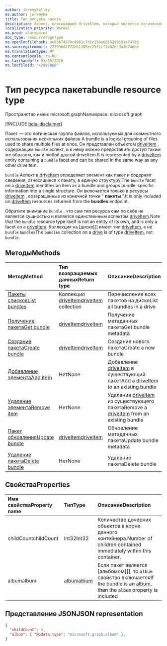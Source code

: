 ```yaml
---
author: JeremyKelley
ms.author: jeremyke
title: Тип ресурса пакета
description: Аспект, описывающий driveItem, который является логической группировкой других элементов driveitem
localization_priority: Normal
ms.prod: sharepoint
doc_type: resourcePageType
ms.openlocfilehash: ae03674970c8861c7d1c158e62662d9691e74789
ms.sourcegitcommit: 272996d2772b51105ec25f1cf7482ecda3b74ebe
ms.translationtype: MT
ms.contentlocale: ru-RU
ms.lasthandoff: 03/05/2020
ms.locfileid: "42507868"
---
```

# <a name="bundle-resource-type"></a><span data-ttu-id="6168a-103">Тип ресурса пакета</span><span class="sxs-lookup"><span data-stu-id="6168a-103">bundle resource type</span></span>

<span data-ttu-id="6168a-104">Пространство имен: microsoft.graph</span><span class="sxs-lookup"><span data-stu-id="6168a-104">Namespace: microsoft.graph</span></span>

[!INCLUDE [beta-disclaimer](../../includes/beta-disclaimer.md)]

<span data-ttu-id="6168a-105">Пакет — это логическая группа файлов, используемых для совместного использования нескольких файлов.</span><span class="sxs-lookup"><span data-stu-id="6168a-105">A bundle is a logical grouping of files used to share multiple files at once.</span></span> <span data-ttu-id="6168a-106">Он представлен объектом [driveItem][] , содержащим `bundle` аспект, и к нему можно предоставить доступ таким же образом, как и любой другой driveItem.</span><span class="sxs-lookup"><span data-stu-id="6168a-106">It is represented by a [driveItem][] entity containing a `bundle` facet and can be shared in the same way as any other driveItem.</span></span>

<span data-ttu-id="6168a-107">`bundle` Аспект в [driveItem][] определяет элемент как пакет и содержит сведения, относящиеся к пакету, в единую структуру.</span><span class="sxs-lookup"><span data-stu-id="6168a-107">The `bundle` facet on a [driveItem][] identifies an item as a bundle and groups bundle-specific information into a single structure.</span></span> <span data-ttu-id="6168a-108">Он включается только в ресурсы [driveItem][] , возвращенные из конечной точки " **пакеты** ".</span><span class="sxs-lookup"><span data-stu-id="6168a-108">It is only included on [driveItem][] resources returned from the **bundles** endpoint.</span></span>

<span data-ttu-id="6168a-109">Обратите внимание `bundle` , что сам тип ресурса сам по себе не является сущностью и является единственным аспектом [driveItem][].</span><span class="sxs-lookup"><span data-stu-id="6168a-109">Note that the `bundle` resource type itself is not an entity of its own, and is only a facet on a [driveItem][].</span></span> <span data-ttu-id="6168a-110">Коллекция на [диске][] имеет тип [driveItem][], а не `bundle` `bundles`</span><span class="sxs-lookup"><span data-stu-id="6168a-110">The `bundles` collection on a [drive][] is of type [driveItem][], not `bundle`.</span></span>

## <a name="methods"></a><span data-ttu-id="6168a-111">Методы</span><span class="sxs-lookup"><span data-stu-id="6168a-111">Methods</span></span>

|                        <span data-ttu-id="6168a-112">Метод</span><span class="sxs-lookup"><span data-stu-id="6168a-112">Method</span></span>             |         <span data-ttu-id="6168a-113">Тип возвращаемых данных</span><span class="sxs-lookup"><span data-stu-id="6168a-113">Return type</span></span>      | <span data-ttu-id="6168a-114">Описание</span><span class="sxs-lookup"><span data-stu-id="6168a-114">Description</span></span>        |
| :---------------------------------------- | :----------------------- | :------------------|
| <span data-ttu-id="6168a-115">[Пакеты списков][bundle-list]</span><span class="sxs-lookup"><span data-stu-id="6168a-115">[List bundles][bundle-list]</span></span>               | <span data-ttu-id="6168a-116">Коллекция [driveItem][]</span><span class="sxs-lookup"><span data-stu-id="6168a-116">[driveItem][] collection</span></span> | <span data-ttu-id="6168a-117">Перечисление всех пакетов на диске</span><span class="sxs-lookup"><span data-stu-id="6168a-117">List all bundles in a drive</span></span> |
| <span data-ttu-id="6168a-118">[Получение пакета][bundle-get]</span><span class="sxs-lookup"><span data-stu-id="6168a-118">[Get bundle][bundle-get]</span></span>                  | <span data-ttu-id="6168a-119">[driveItem][]</span><span class="sxs-lookup"><span data-stu-id="6168a-119">[driveItem][]</span></span>            | <span data-ttu-id="6168a-120">Получение метаданных пакета</span><span class="sxs-lookup"><span data-stu-id="6168a-120">Get bundle metadata</span></span> |
| <span data-ttu-id="6168a-121">[Создание пакета][bundle-create]</span><span class="sxs-lookup"><span data-stu-id="6168a-121">[Create bundle][bundle-create]</span></span>            | <span data-ttu-id="6168a-122">[driveItem][]</span><span class="sxs-lookup"><span data-stu-id="6168a-122">[driveItem][]</span></span>            | <span data-ttu-id="6168a-123">Создание нового пакета</span><span class="sxs-lookup"><span data-stu-id="6168a-123">Create a new bundle</span></span> |
| <span data-ttu-id="6168a-124">[Добавление элемента][bundle-add-item]</span><span class="sxs-lookup"><span data-stu-id="6168a-124">[Add item][bundle-add-item]</span></span>               | <span data-ttu-id="6168a-125">Нет</span><span class="sxs-lookup"><span data-stu-id="6168a-125">None</span></span>                     | <span data-ttu-id="6168a-126">Добавление [driveItem][] в существующий пакет</span><span class="sxs-lookup"><span data-stu-id="6168a-126">Add a [driveItem][] to an existing bundle</span></span> |
| <span data-ttu-id="6168a-127">[Удаление элемента][bundle-remove-item]</span><span class="sxs-lookup"><span data-stu-id="6168a-127">[Remove item][bundle-remove-item]</span></span>         | <span data-ttu-id="6168a-128">Нет</span><span class="sxs-lookup"><span data-stu-id="6168a-128">None</span></span>                     | <span data-ttu-id="6168a-129">Удаление [driveItem][] из существующего пакета</span><span class="sxs-lookup"><span data-stu-id="6168a-129">Remove a [driveItem][] from an existing bundle</span></span> |
| <span data-ttu-id="6168a-130">[Пакет обновления][bundle-update]</span><span class="sxs-lookup"><span data-stu-id="6168a-130">[Update bundle][bundle-update]</span></span>            | <span data-ttu-id="6168a-131">[driveItem][]</span><span class="sxs-lookup"><span data-stu-id="6168a-131">[driveItem][]</span></span>            | <span data-ttu-id="6168a-132">Обновление метаданных пакета</span><span class="sxs-lookup"><span data-stu-id="6168a-132">Update bundle metadata</span></span> |
| <span data-ttu-id="6168a-133">[Удаление пакета][bundle-delete]</span><span class="sxs-lookup"><span data-stu-id="6168a-133">[Delete bundle][bundle-delete]</span></span>            | <span data-ttu-id="6168a-134">Нет</span><span class="sxs-lookup"><span data-stu-id="6168a-134">None</span></span>                     | <span data-ttu-id="6168a-135">Удаление пакета</span><span class="sxs-lookup"><span data-stu-id="6168a-135">Delete bundle</span></span> |


## <a name="properties"></a><span data-ttu-id="6168a-136">Свойства</span><span class="sxs-lookup"><span data-stu-id="6168a-136">Properties</span></span>

| <span data-ttu-id="6168a-137">Имя свойства</span><span class="sxs-lookup"><span data-stu-id="6168a-137">Property name</span></span> | <span data-ttu-id="6168a-138">Тип</span><span class="sxs-lookup"><span data-stu-id="6168a-138">Type</span></span>      | <span data-ttu-id="6168a-139">Описание</span><span class="sxs-lookup"><span data-stu-id="6168a-139">Description</span></span>
|:--------------|:----------|:------------------------------------------------
| <span data-ttu-id="6168a-140">childCount</span><span class="sxs-lookup"><span data-stu-id="6168a-140">childCount</span></span>    | <span data-ttu-id="6168a-141">Int32</span><span class="sxs-lookup"><span data-stu-id="6168a-141">Int32</span></span>     | <span data-ttu-id="6168a-142">Количество дочерних объектов в корне данного контейнера.</span><span class="sxs-lookup"><span data-stu-id="6168a-142">Number of children contained immediately within this container.</span></span>
| <span data-ttu-id="6168a-143">album</span><span class="sxs-lookup"><span data-stu-id="6168a-143">album</span></span>         | <span data-ttu-id="6168a-144">[album][]</span><span class="sxs-lookup"><span data-stu-id="6168a-144">[album][]</span></span> | <span data-ttu-id="6168a-145">Если пакет является [альбомом][], то `album` свойство включается</span><span class="sxs-lookup"><span data-stu-id="6168a-145">If the bundle is an [album][], then the `album` property is included</span></span>

## <a name="json-representation"></a><span data-ttu-id="6168a-146">Представление JSON</span><span class="sxs-lookup"><span data-stu-id="6168a-146">JSON representation</span></span>

<!-- { "blockType": "resource", "@odata.type": "microsoft.graph.bundle" } -->
```json
{
  "childCount": 3,
  "album": { "@odata.type": "microsoft.graph.album" },
}
```

[album]: album.md
[drive]: drive.md
[driveItem]: driveItem.md

[bundle-list]: ../api/bundle-list.md
[bundle-get]: ../api/bundle-get.md
[bundle-create]: ../api/drive-post-bundles.md
[bundle-add-item]: ../api/bundle-addItem.md
[bundle-remove-item]: ../api/bundle-removeItem.md
[bundle-update]: ../api/bundle-update.md
[bundle-delete]: ../api/bundle-delete.md
